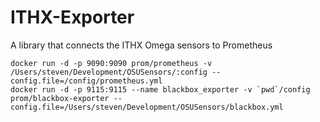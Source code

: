 # ITHX-Exporter
A library that connects the ITHX Omega sensors to Prometheus

```
docker run -d -p 9090:9090 prom/prometheus -v /Users/steven/Development/OSUSensors/:config --config.file=/config/prometheus.yml  
docker run -d -p 9115:9115 --name blackbox_exporter -v `pwd`/config prom/blackbox-exporter --config.file=/Users/steven/Development/OSUSensors/blackbox.yml
```
